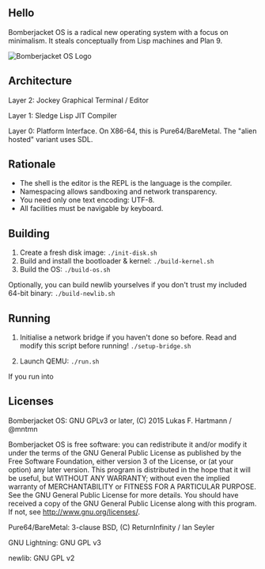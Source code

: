 Hello
-----

Bomberjacket OS is a radical new operating system with a focus on minimalism. It steals conceptually from Lisp machines and Plan 9.

![Bomberjacket OS Logo](http://dump.mntmn.com/bjos.png)

Architecture
------------

Layer 2: Jockey Graphical Terminal / Editor

Layer 1: Sledge Lisp JIT Compiler

Layer 0: Platform Interface. On X86-64, this is Pure64/BareMetal. The "alien hosted" variant uses SDL.

Rationale
---------

- The shell is the editor is the REPL is the language is the compiler.
- Namespacing allows sandboxing and network transparency.
- You need only one text encoding: UTF-8.
- All facilities must be navigable by keyboard.

Building
--------

1. Create a fresh disk image: ````./init-disk.sh````
2. Build and install the bootloader & kernel: ````./build-kernel.sh````
3. Build the OS: ````./build-os.sh````

Optionally, you can build newlib yourselves if you don't trust my included 64-bit binary: ````./build-newlib.sh````

Running
-------

1. Initialise a network bridge if you haven't done so before. Read and modify this script before running! ````./setup-bridge.sh```` 

2. Launch QEMU: ````./run.sh````

If you run into 

Licenses
--------

Bomberjacket OS: GNU GPLv3 or later, (C) 2015 Lukas F. Hartmann / @mntmn

Bomberjacket OS is free software: you can redistribute it and/or modify
it under the terms of the GNU General Public License as published by
the Free Software Foundation, either version 3 of the License, or
(at your option) any later version.
This program is distributed in the hope that it will be useful,
but WITHOUT ANY WARRANTY; without even the implied warranty of
MERCHANTABILITY or FITNESS FOR A PARTICULAR PURPOSE.  See the
GNU General Public License for more details.
You should have received a copy of the GNU General Public License
along with this program.  If not, see <http://www.gnu.org/licenses/>.

Pure64/BareMetal: 3-clause BSD, (C) ReturnInfinity / Ian Seyler

GNU Lightning: GNU GPL v3

newlib: GNU GPL v2
